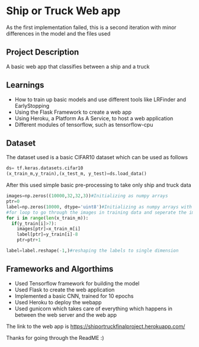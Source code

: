 # Ship or Truck Web app 

As the first implementation failed, this is a second iteration with minor differences in the model and the files used

## Project Description
A basic web app that classifies between a ship and a truck

## Learnings
* How to train up basic models and use different tools like LRFinder and EarlyStopping
* Using the Flask Framework to create a web app
* Using Heroku, a Platform As A Service, to host a web application
* Different modules of tensorflow, such as tensorflow-cpu

## Dataset
The dataset used is a basic CIFAR10 dataset which can be used as follows

```python
ds= tf.keras.datasets.cifar10
(x_train_m,y_train),(x_test_m, y_test)=ds.load_data()
```
After this used simple basic pre-processing to take only ship and truck data

```python
images=np.zeros((10000,32,32,3))#Initializing as numpy arrays
ptr=0
label=np.zeros(10000, dtype='uint8')#Initializing as numpy arrays with similar datatype as y_train
#for loop to go through the images in training data and seperate the images of ship and truck from the rest 
for i in range(len(x_train_m)):
  if(y_train[i]>7):
    images[ptr]=x_train_m[i]
    label[ptr]=y_train[i]-8
    ptr=ptr+1

label=label.reshape(-1,)#reshaping the labels to single dimension
```

## Frameworks and Algorthims
* Used Tensorflow framework for building the model
* Used Flask to create the web application
* Implemented a basic CNN, trained for 10 epochs
* Used Heroku to deploy the webapp
* Used gunicorn which takes care of everything which happens in between the web server and the web app

The link to the web app is  https://shiportruckfinalproject.herokuapp.com/


Thanks for going through the ReadME :)
